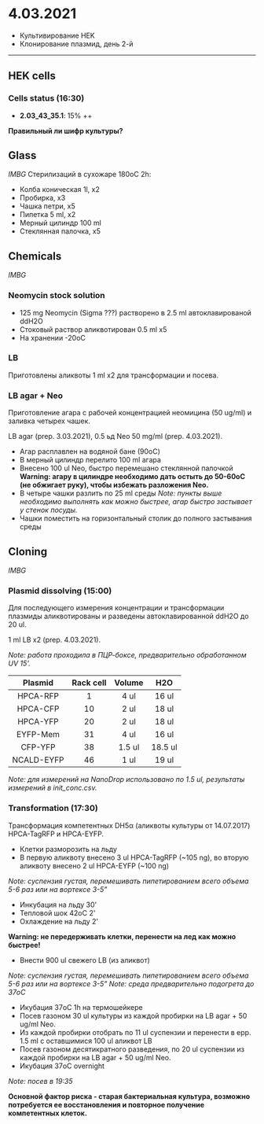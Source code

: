4.03.2021
==========

- Культивирование HEK
- Клонирование плазмид, день 2-й

---

## HEK cells
### Cells status (16:30)
- **2.03_43_35.1**: 15% ++

**Правильный ли шифр культуры?**

## Glass
*IMBG*
Стерилизаций в сухожаре 180oC 2h:
- Колба коническая 1l, x2
- Пробирка, x3
- Чашка петри, x5
- Пипетка 5 ml, x2
- Мерный цилиндр 100 ml
- Стеклянная палочка, x5

## Chemicals
*IMBG*
### Neomycin stock solution
- 125 mg Neomycin (Sigma ???) растворено в 2.5 ml автоклавированой ddH2O
- Стоковый раствор аликвотирован 0.5 ml x5
- На хранении -20oC

### LB
Приготовлены аликвоты 1 ml x2 для трансформации и посева.

### LB agar + Neo
Приготовление агара с рабочей концентрацией неомицина (50 ug/ml) и заливка четырех чашек.

LB agar (prep. 3.03.2021), 0.5 ьд Neo 50 mg/ml (prep. 4.03.2021).

- Агар расплавлен на водяной бане (90oC)
- В мерный цилиндр перелито 100 ml агара
- Внесено 100 ul Neo, быстро перемешано стеклянной палочкой
**Warning: агару в цилиндре необходимо дать остыть до 50-60oC (не обжигает руку), чтобы избежать разложения Neo.**
- В четыре чашки разлить по 25 ml среды
*Note: пункты выше необходимо выполнять как можно быстрее, агар быстро застывает у стенок посуды.*
- Чашки поместить на горизонтальный столик до полного застывания среды


## Cloning
*IMBG*
### Plasmid dissolving (15:00)
Для последующего измерения концентрации и трансформации плазмиды аликвотированы и разведены автоклавированной ddH2O до 20 ul.

1 ml LB x2 (prep. 4.03.2021).

*Note: работа проходила в ПЦР-боксе, предварительно обработанном UV 15'.*

Plasmid   |Rack cell|Volume|H2O
:--------:|:-------:|:----:|:----:
HPCA-RFP  |1        |4 ul  |16 ul
HPCA-CFP  |10       |2 ul  |18 ul
HPCA-YFP  |20       |2 ul  |18 ul
EYFP-Mem  |31       |4 ul  |16 ul
CFP-YFP   |38       |1.5 ul|18.5 ul
NCALD-EYFP|46       |1 ul  |19 ul

*Note: для измерений на NanoDrop использовано по 1.5 ul, результаты измерений в init_conc.csv.* 

### Transformation (17:30)
Трансформация компетентных DH5α (аликвоты культуры от 14.07.2017) HPCA-TagRFP и HPCA-EYFP.

- Клетки разморозить на льду
- В первую аликвоту внесено 3 ul HPCA-TagRFP (\~105 ng), во вторую аликвоту внесено 2 ul HPCA-EYFP (\~100 ng)

*Note: суспензия густая, перемешивать пипетированием всего объема 5-6 раз или на вортексе 3-5"*
- Инкубация на льду 30'
- Тепловой шок 42oC 2'
- Охлаждение на льду 2'

**Warning: не передерживать клетки, перенести на лед как можно быстрее!**
- Внести 900 ul свежего LB (из аликвот)

*Note: суспензия густая, перемешивать пипетированием всего объема 5-6 раз или на вортексе 3-5"*
*Note: среда предварительно подогрета до 37oC*
- Икубация 37oC 1h на термошейкере
- Посев газоном 30 ul культуры из каждой пробирки на LB agar + 50 ug/ml Neo.
- Из каждой пробирки отобрать по 11 ul суспензии и перенести в epp. 1.5 ml с оставшимися 100 ul аликвот LB
- Посев газоном десятикратного разведения, по 20 ul суспензии из каждой пробирки на LB agar + 50 ug/ml Neo.
- Икубация 37oC overnight

*Note: посев в 19:35*

**Основной фактор риска - старая бактериальная культура, возможно потребуется ее восстановления и повторное получение компетентных клеток.**